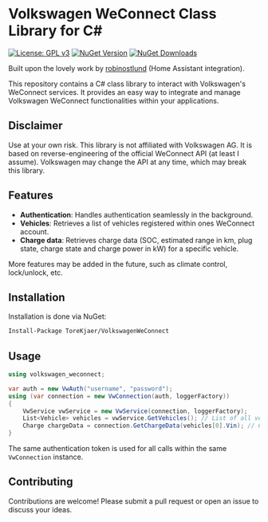 ﻿# Volkswagen WeConnect Class Library for C#

[![License: GPL v3](https://img.shields.io/badge/License-GPLv3-blue.svg)](https://www.gnu.org/licenses/gpl-3.0)
[![NuGet Version](https://img.shields.io/nuget/v/ToreKjaer.VolkswagenWeConnect)](https://www.nuget.org/packages/ToreKjaer.VolkswagenWeConnect)
[![NuGet Downloads](https://img.shields.io/nuget/dt/ToreKjaer.VolkswagenWeConnect)](https://www.nuget.org/packages/ToreKjaer.VolkswagenWeConnect)

Built upon the lovely work by [robinostlund](https://github.com/robinostlund/volkswagencarnet/tree/master) (Home Assistant integration).

This repository contains a C# class library to interact with Volkswagen's WeConnect services. It provides an easy way to integrate and manage Volkswagen WeConnect functionalities within your applications.

## Disclaimer
Use at your own risk. This library is not affiliated with Volkswagen AG. It is based on reverse-engineering of the official WeConnect API (at least I assume). Volkswagen may change the API at any time, which may break this library.

## Features

- **Authentication**: Handles authentication seamlessly in the background.
- **Vehicles**: Retrieves a list of vehicles registered within ones WeConnect account.
- **Charge data**: Retrieves charge data (SOC, estimated range in km, plug state, charge state and charge power in kW) for a specific vehicle.

More features may be added in the future, such as climate control, lock/unlock, etc.

## Installation

Installation is done via NuGet:

```bash
Install-Package ToreKjaer/VolkswagenWeConnect
```

## Usage

```csharp
using volkswagen_weconnect;

var auth = new VwAuth("username", "password");
using (var connection = new VwConnection(auth, loggerFactory))
{
    VwService vwService = new VwService(connection, loggerFactory);
    List<Vehicle> vehicles = vwService.GetVehicles(); // List of all vehicles
    Charge chargeData = connection.GetChargeData(vehicles[0].Vin); // Charge data for vehicle with the specified VIN
}
```

The same authentication token is used for all calls within the same `VwConnection` instance.

## Contributing
Contributions are welcome! Please submit a pull request or open an issue to discuss your ideas.
